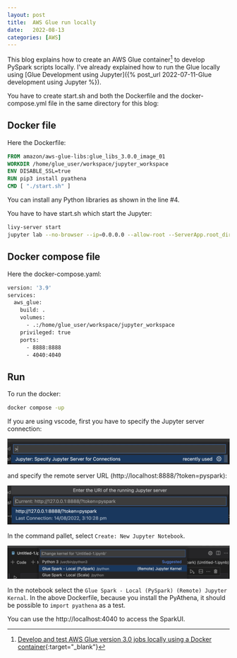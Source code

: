 ```yaml
---
layout: post
title:  AWS Glue run locally
date:   2022-08-13
categories: [AWS]
---
```


This blog explains how to create an AWS Glue container[^1] to develop PySpark scripts locally. I've already explained how to run the Glue locally using [Glue Development using Jupyter]({% post_url 2022-07-11-Glue development using Jupyter %}).

<!--more-->

You have to create start.sh and both the Dockerfile and the docker-compose.yml file in the same directory for this blog:

## Docker file

Here the Dockerfile:

```dockerfile
FROM amazon/aws-glue-libs:glue_libs_3.0.0_image_01
WORKDIR /home/glue_user/workspace/jupyter_workspace
ENV DISABLE_SSL=true
RUN pip3 install pyathena
CMD [ "./start.sh" ]
```

You can install any Python libraries as shown in the line #4.

You have to have start.sh which start the Jupyter:

```bash
livy-server start
jupyter lab --no-browser --ip=0.0.0.0 --allow-root --ServerApp.root_dir=/home/glue_user/workspace/jupyter_workspace/ --ServerApp.token='pyspark' --ServerApp.password=''
```



## Docker compose file

Here the docker-compose.yaml:

```dockerfile
version: '3.9'
services:
  aws_glue:
    build: .
    volumes:
      - .:/home/glue_user/workspace/jupyter_workspace
    privileged: true
    ports:
      - 8888:8888
      - 4040:4040
```



## Run

To run the docker:

```bash
docker compose -up
```

If you are using vscode, first you have to specify the Jupyter server connection: 

![Jupyter Server Connection](/assets/images/2022-08-13-AWS-Glue-run-locally/image-20220814152406318.png)

and specify the remote server URL (http://localhost:8888/?token=pyspark):

![Jupyter remote server URL](/assets/images/2022-08-13-AWS-Glue-run-locally/image-20220814152542162.png)

In the command pallet, select `Create: New Jupyter Notebook`. 

![Connect to remote docker glue server](/assets/images/2022-08-13-AWS-Glue-run-locally/image-20220814153055371.png)

In the notebook select the `Glue Spark - Local (PySpark) (Remote) Jupyter Kernal`. In the above Dockerfile, because you install the PyAthena, it should be possible to `import pyathena` as a test.

You can use the http://localhost:4040 to access the SparkUI.



[^1]:[Develop and test AWS Glue version 3.0 jobs locally using a Docker container](https://aws.amazon.com/blogs/big-data/develop-and-test-aws-glue-version-3-0-jobs-locally-using-a-docker-container/){:target="_blank"}